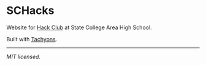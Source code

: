# SCHacks

Website for [Hack Club](https://hackclub.com) at State College Area High School.

Built with [Tachyons](http://tachyons.io).

____

*MIT licensed.*

